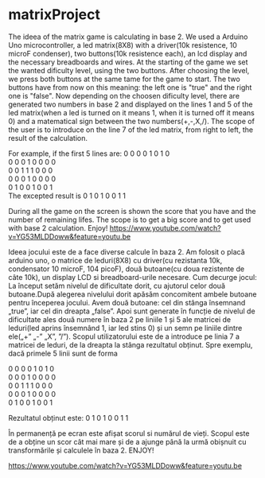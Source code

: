 # matrixProject
The ideea of the matrix game is calculating in base 2. We used a Arduino Uno microcontroller, a led matrix(8X8) with a driver(10k resistence, 10 microF condenser), two buttons(10k resistence each), an lcd display and the necessary breadboards and wires.
At the starting of the game we set the wanted dificulty level, using the two buttons. After choosing the level, we press both buttons at the same tame for the game to start. The two buttons have from now on this meaning: the left one is "true" and the right one is "false". Now depending on the choosen dificulty level, there are generated two numbers in base 2 and displayed on the lines 1 and 5 of the led matrix(when a led is turned on it means 1, when it is turned off it means 0) and a matematical sign between the two numbers(+,-,X,/). The scope of the user is to introduce on the line 7 of the led matrix, from right to left, the result of the calculation.

For example, if the first 5 lines are:
0 0 0 0 1 0 1 0 <br />
0 0 0 1 0 0 0 0 <br />
0 0 1 1 1 0 0 0 <br />
0 0 0 1 0 0 0 0 <br />
0 1 0 0 1 0 0 1 <br />
The excepted result is
0 1 0 1 0 0 1 1

During all the game on the screen is shown the score that you have and the number of remaining lifes. The scope is to get a big score and to get used with base 2 calculation.
Enjoy!
https://www.youtube.com/watch?v=YG53MLDDoww&feature=youtu.be


Ideea jocului este de a face diverse calcule în baza 2. Am folosit o placă arduino uno, o matrice de leduri(8X8) cu driver(cu rezistanta 10k, condensator 10 microF, 104 picoF), două butoane(cu doua rezistente de câte 10k), un display LCD si breadboard-urile necesare.
Cum decurge jocul:
La început setăm nivelul de dificultate dorit, cu ajutorul celor două butoane.După alegerea nivelului dorit apăsăm concomitent ambele butoane pentru începerea jocului. Avem două butoane: cel din stânga însemnand „true”, iar cel din dreapta „false”. Apoi sunt generate în funcție de nivelul de dificultate ales două numere în baza 2 pe liniile 1 și 5 ale matricei de leduri(led aprins însemnând 1, iar led stins 0) și un semn pe liniile dintre ele(„+” „-” „X”, ”/”). Scopul utilizatorului este de a introduce pe linia 7 a matricei de leduri, de la dreapta la stânga rezultatul obținut.
Spre exemplu, dacă primele 5 linii sunt de forma

0 0 0 0 1 0 1 0 <br />
0 0 0 1 0 0 0 0 <br />
0 0 1 1 1 0 0 0 <br />
0 0 0 1 0 0 0 0 <br />
0 1 0 0 1 0 0 1 <br />

Rezultatul obținut este:
0 1 0 1 0 0 1 1

În permanență pe ecran este afișat scorul si numărul de vieți. Scopul este de a obține un scor cât mai mare și de a ajunge până la urmă obișnuit cu transformările și calculele în baza 2.
ENJOY!

https://www.youtube.com/watch?v=YG53MLDDoww&feature=youtu.be
